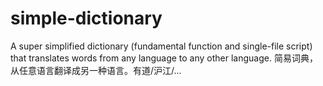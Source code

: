 # simple-dictionary
A super simplified dictionary (fundamental function and single-file script) that translates words from any language to any other language. 简易词典，从任意语言翻译成另一种语言。有道/沪江/...
